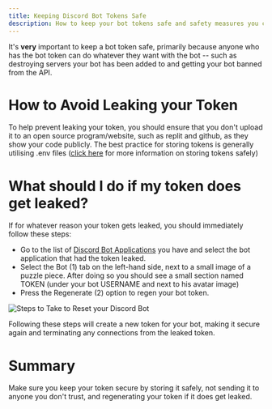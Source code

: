 ```yaml
---
title: Keeping Discord Bot Tokens Safe
description: How to keep your bot tokens safe and safety measures you can take.
---
```

It's **very** important to keep a bot token safe, primarily because anyone who has the bot token can do whatever they want with the bot -- such as destroying servers your bot has been added to and getting your bot banned from the API.

# How to Avoid Leaking your Token
To help prevent leaking your token, you should ensure that you don't upload it to an open source program/website, such as replit and github, as they show your code publicly. The best practice for storing tokens is generally utilising .env files ([click here](https://vcokltfre.dev/tips/tokens/.) for more information on storing tokens safely)

# What should I do if my token does get leaked?

If for whatever reason your token gets leaked, you should immediately follow these steps:
- Go to the list of [Discord Bot Applications](https://discord.com/developers/applications) you have and select the bot application that had the token leaked.
- Select the Bot (1) tab on the left-hand side, next to a small image of a puzzle piece. After doing so you should see a small section named TOKEN (under your bot USERNAME and next to his avatar image)
- Press the Regenerate (2) option to regen your bot token.

![Steps to Take to Reset your Discord Bot](https://cdn.discordapp.com/attachments/343944376055103488/845290595793764392/regen_token.png)

Following these steps will create a new token for your bot, making it secure again and terminating any connections from the leaked token.

# Summary
Make sure you keep your token secure by storing it safely, not sending it to anyone you don't trust, and regenerating your token if it does get leaked.